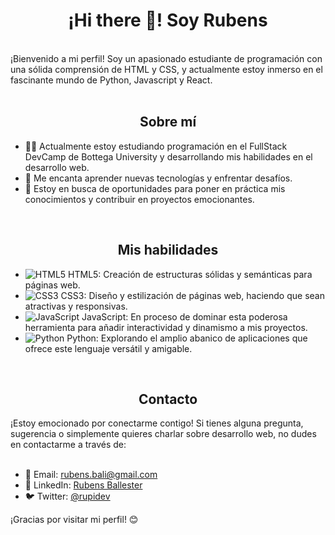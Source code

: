 <h1 align="center">¡Hi there 👋! Soy Rubens</h1> 
<br>
¡Bienvenido a mi perfil! Soy un apasionado estudiante de programación con una sólida comprensión de HTML y CSS, y actualmente estoy inmerso en el fascinante mundo de Python, Javascript y React.
<br>
<br>
<h2 align="center">Sobre mí</h2>

- 👨‍💻 Actualmente estoy estudiando programación en el FullStack DevCamp de Bottega University y desarrollando mis habilidades en el desarrollo web.
- 🌱 Me encanta aprender nuevas tecnologías y enfrentar desafíos.
- 💼 Estoy en busca de oportunidades para poner en práctica mis conocimientos y contribuir en proyectos emocionantes.

<br>
<h2 align="center">Mis habilidades</h2>

- ![HTML5](https://upload.wikimedia.org/wikipedia/commons/thumb/3/38/HTML5_Badge.svg/20px-HTML5_Badge.svg.png) HTML5: Creación de estructuras sólidas y semánticas para páginas web.
- ![CSS3](https://upload.wikimedia.org/wikipedia/commons/thumb/d/d5/CSS3_logo_and_wordmark.svg/20px-CSS3_logo_and_wordmark.svg.png) CSS3: Diseño y estilización de páginas web, haciendo que sean atractivas y responsivas.
- ![JavaScript](https://upload.wikimedia.org/wikipedia/commons/thumb/9/99/Unofficial_JavaScript_logo_2.svg/20px-Unofficial_JavaScript_logo_2.svg.png) JavaScript: En proceso de dominar esta poderosa herramienta para añadir interactividad y dinamismo a mis proyectos.
- ![Python](https://upload.wikimedia.org/wikipedia/commons/thumb/c/c3/Python-logo-notext.svg/20px-Python-logo-notext.svg.png) Python: Explorando el amplio abanico de aplicaciones que ofrece este lenguaje versátil y amigable.


<br>
<h2 align="center">Contacto</h2>
¡Estoy emocionado por conectarme contigo! Si tienes alguna pregunta, sugerencia o simplemente quieres charlar sobre desarrollo web, no dudes en contactarme a través de:
<br>
<br>

- 📧 Email: rubens.bali@gmail.com
- 🔗 LinkedIn: [Rubens Ballester](https://www.linkedin.com/in/rubens-ballester-lillo-336902bb/)
- 🐦 Twitter: [@rupidev](https://twitter.com/rupidev)

¡Gracias por visitar mi perfil! 😊
